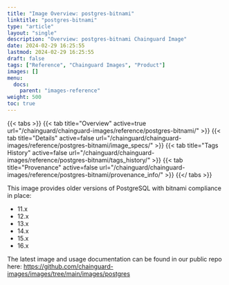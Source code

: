 ```yaml
---
title: "Image Overview: postgres-bitnami"
linktitle: "postgres-bitnami"
type: "article"
layout: "single"
description: "Overview: postgres-bitnami Chainguard Image"
date: 2024-02-29 16:25:55
lastmod: 2024-02-29 16:25:55
draft: false
tags: ["Reference", "Chainguard Images", "Product"]
images: []
menu: 
  docs: 
    parent: "images-reference"
weight: 500
toc: true
---
```


{{< tabs >}}
{{< tab title="Overview" active=true url="/chainguard/chainguard-images/reference/postgres-bitnami/" >}}
{{< tab title="Details" active=false url="/chainguard/chainguard-images/reference/postgres-bitnami/image_specs/" >}}
{{< tab title="Tags History" active=false url="/chainguard/chainguard-images/reference/postgres-bitnami/tags_history/" >}}
{{< tab title="Provenance" active=false url="/chainguard/chainguard-images/reference/postgres-bitnami/provenance_info/" >}}
{{</ tabs >}}

This image provides older versions of PostgreSQL with bitnami compliance in place:

- 11.x
- 12.x
- 13.x
- 14.x
- 15.x
- 16.x

The latest image and usage documentation can be found in our public repo here:
https://github.com/chainguard-images/images/tree/main/images/postgres
